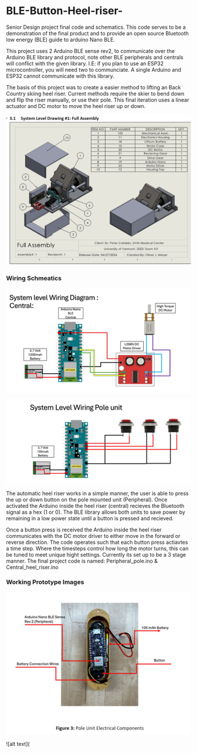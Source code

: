 # BLE-Button-Heel-riser-
Senior Design project final code and schematics. This code serves to be a demonstration of the final product and to provide an open source Bluetooth low energy (BLE) guide to arduino Nano BLE. 

This project uses 2 Arduino BLE sense rev2, to communicate over the Arduino BLE library and protocol, note other BLE peripherals and centrals will conflict with the given library. I.E: if you plan to use an ESP32 microcontroller, you will need two to communciate. A single Arduino and ESP32 cannot communicate with this library. 

The basis of this project was to create a easier method to lifting an Back Country skiing heel riser. Current methods require the skier to bend down and flip the riser manually, or use their pole. This final iteration uses a linear actuator and DC motor to move the heel riser up or down. 

![alt text](solidworks_part.JPG)



### Wiring Schmeatics 

![alt text](heel_wire.JPG) 

![alt text](pole_wire.JPG)

The automatic heel riser works in a simple manner, the user is able to press the up or down button on the pole mounted unit (Peripheral). Once activated the Arduino inside the heel riser (central) recieves the Bluetooth signal as a hex (1 or 0). The BLE library allows both units to save power by remaining in a low power state until a button is pressed and recieved. 

Once a button press is received the Arduino inside the heel riser communicates with the DC motor driver to either move in the forward or reverse direction. The code operates such that each button press actiavtes a time step. Where the timesteps control how long the motor turns, this can be tuned to meet unique hight settings. Currently its set up to be a 3 stage manner. The final project code is named: 
Peripheral_pole.ino & Central_heel_riser.ino


### Working Prototype Images 

![alt text](Pole_act.JPG)

![alt text](
